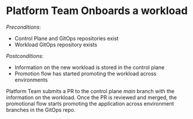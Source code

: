 # Platform Team Onboards a workload

*Preconditions*: 
  - Control Plane and GitOps repositories exist
  - Workload GitOps repository exists

*Postconditions*:
  - Information on the new workload is stored in the control plane
  - Promotion flow has started promoting the workload across environments 

Platform Team submits a PR to the control plane *main* branch with the information on the workload. Once the PR is reviewed and merged, the promotional flow starts promoting the application across environment branches in the GitOps repo.
